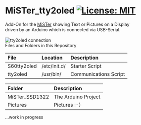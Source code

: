 # MiSTer_tty2oled [![License: MIT](https://img.shields.io/badge/License-MIT-yellow.svg)](https://opensource.org/licenses/MIT)
Add-On for the [MiSTer](https://github.com/MiSTer-devel) showing Text or Pictures on a Display<br/> 
driven by an Arduino which is connected via USB-Serial.<br/>
<br/>
![tty2oled connection](https://github.com/venice1200/MiSTer_tty2oled/blob/main/Pictures/OLED_Connection.jpg?raw=true)
<br/>
Files and Folders in this Repository <br/>

| File | Location | Description |
| :--- | :--- | :--- |
| S60tty2oled | /etc/init.d/ | Starter Script |
| tty2oled | /usr/bin/ | Communications Script |

| Folder | Description |
| :--- | :--- |
| MiSTer_SSD1322 | The Arduino Project |
| Pictures | Pictures :-) |

...work in progress<br/>
<br/>
